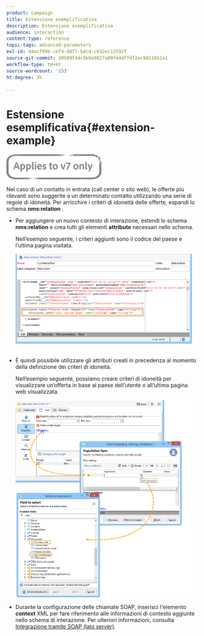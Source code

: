 ```yaml
---
product: campaign
title: Estensione esemplificativa
description: Estensione esemplificativa
audience: interaction
content-type: reference
topic-tags: advanced-parameters
exl-id: d4acf99b-cef4-48f7-b4cd-c032ec12592f
source-git-commit: 20509f44c5b8e0827a09f44dffdf2ec9d11652a1
workflow-type: tm+mt
source-wordcount: '153'
ht-degree: 3%

---
```


# Estensione esemplificativa{#extension-example}

![](../../assets/v7-only.svg)

Nel caso di un contatto in entrata (call center o sito web), le offerte più rilevanti sono suggerite a un determinato contatto utilizzando una serie di regole di idoneità. Per arricchire i criteri di idoneità delle offerte, espandi lo schema **nms:relation** .

* Per aggiungere un nuovo contesto di interazione, estendi lo schema **nms:relation** e crea tutti gli elementi **attribute** necessari nello schema.

   Nell’esempio seguente, i criteri aggiunti sono il codice del paese e l’ultima pagina visitata.

   ![](assets/s_ncs_configuration_offer_schemas.png)

* È quindi possibile utilizzare gli attributi creati in precedenza al momento della definizione dei criteri di idoneità.

   Nell’esempio seguente, possiamo creare criteri di idoneità per visualizzare un’offerta in base al paese dell’utente o all’ultima pagina web visualizzata.

   ![](assets/s_ncs_configuration_offer_context.png)

* Durante la configurazione delle chiamate SOAP, inserisci l&#39;elemento **context** XML per fare riferimento alle informazioni di contesto aggiunte nello schema di interazione. Per ulteriori informazioni, consulta [Integrazione tramite SOAP (lato server)](../../interaction/using/integration-via-soap--server-side-.md).
